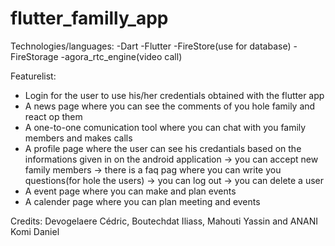 # flutter_familly_app

Technologies/languages:
-Dart
-Flutter
-FireStore(use for database)
-FireStorage
-agora_rtc_engine(video call)

Featurelist:
- Login for the user to use his/her credentials obtained with the flutter app
- A news page where you can see the comments of you hole family and react op them
- A one-to-one comunication tool where you can chat with you family members and makes calls
- A profile page where the user can see his credantials based on the informations given in on the android application
  -> you can accept new family members
  -> there is a faq pag where you can write you questions(for hole the users)
  -> you can log out
  -> you can delete a user 
- A event page where you can make and plan events
- A calender page where you can plan meeting and events

Credits:
 Devogelaere Cédric, Boutechdat Iliass, Mahouti Yassin and ANANI Komi Daniel
